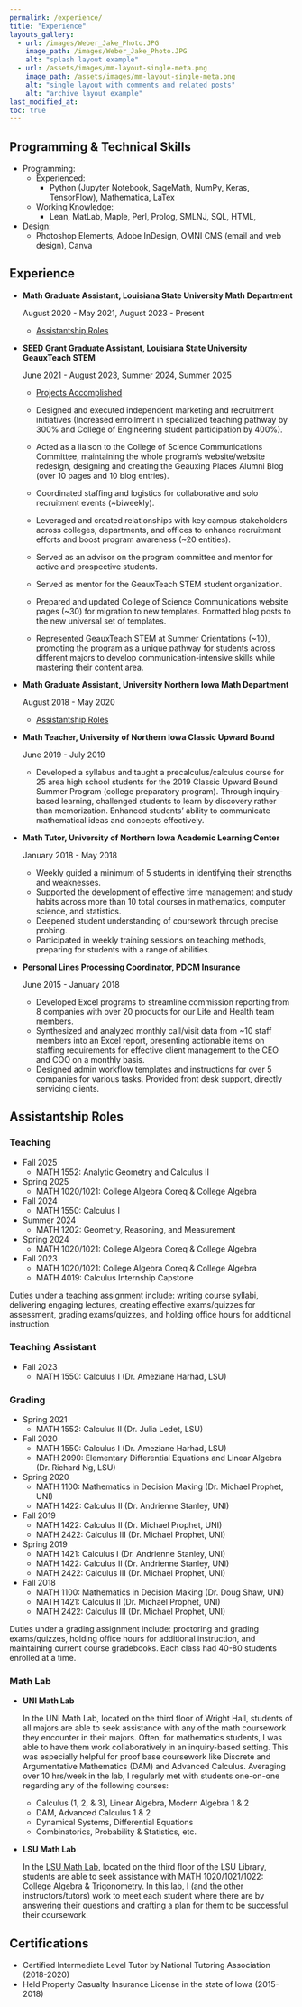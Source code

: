 ```yaml
---
permalink: /experience/
title: "Experience"
layouts_gallery:
  - url: /images/Weber_Jake_Photo.JPG
    image_path: /images/Weber_Jake_Photo.JPG
    alt: "splash layout example"
  - url: /assets/images/mm-layout-single-meta.png
    image_path: /assets/images/mm-layout-single-meta.png
    alt: "single layout with comments and related posts"
    alt: "archive layout example"
last_modified_at: 
toc: true
---
```


## Programming & Technical Skills

- Programming:
    - Experienced:
        - Python (Jupyter Notebook, SageMath, NumPy, Keras, TensorFlow), Mathematica, LaTex
    - Working Knowledge:
        - Lean, MatLab, Maple, Perl, Prolog, SMLNJ, SQL, HTML, 
- Design:
    - Photoshop Elements, Adobe InDesign, OMNI CMS (email and web design), Canva

## Experience

- **Math Graduate Assistant, Louisiana State University Math Department**

    <i class="fa fa-calendar fa-fw w3-margin-right"></i> August 2020 - May 2021, August 2023 - Present

    - [Assistantship Roles](#assistantship-roles)

- **SEED Grant Graduate Assistant, Louisiana State University GeauxTeach STEM**
        
    <i class="fa fa-calendar fa-fw w3-margin-right"></i> June 2021 - August 2023, Summer 2024, Summer 2025

    - [Projects Accomplished](/projects/#lsu-geauxteach-stem)

    - Designed and executed independent marketing and recruitment initiatives (Increased enrollment in specialized teaching pathway by 300% and College of Engineering student participation by 400%). 

    - Acted as a liaison to the College of Science Communications Committee, maintaining the whole program’s website/website redesign, designing and creating the Geauxing Places Alumni Blog (over 10 pages and 10 blog entries). 

    - Coordinated staffing and logistics for collaborative and solo recruitment events (~biweekly). 

    - Leveraged and created relationships with key campus stakeholders across colleges, departments, and offices to enhance recruitment efforts and boost program awareness (~20 entities). 

    - Served as an advisor on the program committee and mentor for active and prospective students. 

    - Served as mentor for the GeauxTeach STEM student organization.

    - Prepared and updated College of Science Communications website pages (~30) for migration to new templates. Formatted blog posts to the new universal set of templates. 

    - Represented GeauxTeach STEM at Summer Orientations (~10), promoting the program as a unique pathway for students across different majors to develop communication-intensive skills while mastering their content area.

    

- **Math Graduate Assistant, University Northern Iowa Math Department**   

    <i class="fa fa-calendar fa-fw w3-margin-right"></i> August 2018 - May 2020

    - [Assistantship Roles](#assistantship-roles)

- **Math Teacher, University of Northern Iowa Classic Upward Bound**

    <i class="fa fa-calendar fa-fw w3-margin-right"></i> June 2019 - July 2019

    - Developed a syllabus and taught a precalculus/calculus course for 25 area high school students for the 2019 Classic Upward Bound Summer Program (college preparatory program). Through inquiry-based learning, challenged students to learn by discovery rather than memorization. Enhanced students’ ability to communicate mathematical ideas and concepts effectively.

- **Math Tutor, University of Northern Iowa Academic Learning Center**

    <i class="fa fa-calendar fa-fw w3-margin-right"></i> January 2018 - May 2018

    - Weekly guided a minimum of 5 students in identifying their strengths and weaknesses. 
    - Supported the development of effective time management and study habits across more than 10 total courses in mathematics, computer science, and statistics. 
    - Deepened student understanding of coursework through precise probing. 
    - Participated in weekly training sessions on teaching methods, preparing for students with a range of abilities.

- **Personal Lines Processing Coordinator, PDCM Insurance**

    <i class="fa fa-calendar fa-fw w3-margin-right"></i> June 2015 - January 2018

    -  Developed Excel programs to streamline commission reporting from 8 companies with over 20 products for our Life and Health team members. 
    - Synthesized and analyzed monthly call/visit data from ~10 staff members into an Excel report, presenting actionable items on staffing requirements for effective client management to the CEO and COO on a monthly basis. 
    - Designed admin workflow templates and instructions for over 5 companies for various tasks. Provided front desk support, directly servicing clients.

## Assistantship Roles

### Teaching
- Fall 2025
    - MATH 1552: Analytic Geometry and Calculus II
- Spring 2025
    - MATH 1020/1021: College Algebra Coreq & College Algebra
- Fall 2024
    - MATH 1550: Calculus I
- Summer 2024
    - MATH 1202: Geometry, Reasoning, and Measurement
- Spring 2024
    - MATH 1020/1021: College Algebra Coreq & College Algebra
- Fall 2023
    - MATH 1020/1021: College Algebra Coreq & College Algebra
    - MATH 4019: Calculus Internship Capstone

Duties under a teaching assignment include: writing course syllabi, delivering engaging lectures, creating effective exams/quizzes for assessment, grading exams/quizzes, and holding office hours for additional instruction.

### Teaching Assistant
- Fall 2023
    - MATH 1550: Calculus I (Dr. Ameziane Harhad, LSU)

### Grading

- Spring 2021
    - MATH 1552: Calculus II (Dr. Julia Ledet, LSU)
- Fall 2020
    - MATH 1550: Calculus I (Dr. Ameziane Harhad, LSU)
    - MATH 2090: Elementary Differential Equations and Linear Algebra (Dr. Richard Ng, LSU)
- Spring 2020
    - MATH 1100: Mathematics in Decision Making (Dr. Michael Prophet, UNI)
    - MATH 1422: Calculus II (Dr. Andrienne Stanley, UNI)
- Fall 2019
    - MATH 1422: Calculus II (Dr. Michael Prophet, UNI)
    - MATH 2422: Calculus III (Dr. Michael Prophet, UNI)
- Spring 2019
    - MATH 1421: Calculus I (Dr. Andrienne Stanley, UNI)
    - MATH 1422: Calculus II (Dr. Andrienne Stanley, UNI)
    - MATH 2422: Calculus III (Dr. Michael Prophet, UNI)
- Fall 2018
    - MATH 1100: Mathematics in Decision Making (Dr. Doug Shaw, UNI)
    - MATH 1421: Calculus II (Dr. Michael Prophet, UNI)
    - MATH 2422: Calculus III (Dr. Michael Prophet, UNI)

Duties under a grading assignment include: proctoring and grading exams/quizzes, holding office hours for additional instruction, and maintaining current course gradebooks. Each class had 40-80 students enrolled at a time.
      
### Math Lab

- **UNI Math Lab**

    In the UNI Math Lab, located on the third floor of Wright Hall, students of all majors are able to seek assistance with any of the math coursework they encounter in their majors. Often, for mathematics students, I was able to have them work collaboratively in an inquiry-based setting. This was especially helpful for proof base coursework like Discrete and Argumentative Mathematics (DAM) and Advanced Calculus. Averaging over 10 hrs/week in the lab, I regularly met with students one-on-one regarding any of the following courses: 
    - Calculus (1, 2, & 3), Linear Algebra, Modern Algebra 1 & 2
    - DAM, Advanced Calculus 1 & 2
    - Dynamical Systems, Differential Equations
    - Combinatorics, Probability & Statistics, etc.


- **LSU Math Lab**
    
    In the [LSU Math Lab](https://www.math.lsu.edu/precalcprogram/lsumathlab), located on the third floor of the LSU Library, students are able to seek assistance with MATH 1020/1021/1022: College Algebra & Trigonometry. In this lab, I (and the other instructors/tutors) work to meet each student where there are by answering their questions and crafting a plan for them to be successful their coursework.

## Certifications

- Certified Intermediate Level Tutor by National Tutoring Association (2018-2020)
- Held Property Casualty Insurance License in the state of Iowa (2015-2018)